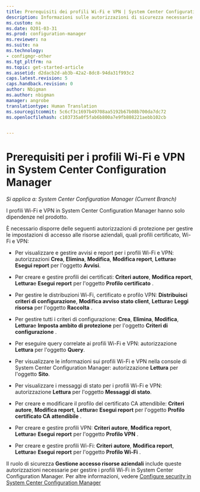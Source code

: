 ```yaml
---
title: Prerequisiti dei profili Wi-Fi e VPN | System Center Configuration Manager
description: Informazioni sulle autorizzazioni di sicurezza necessarie per gestire i profili di certificato, i profili Wi-Fi e VPN in System Center Configuration Manager.
ms.custom: na
ms.date: 0201-03-31
ms.prod: configuration-manager
ms.reviewer: na
ms.suite: na
ms.technology:
- configmgr-other
ms.tgt_pltfrm: na
ms.topic: get-started-article
ms.assetid: d2dacb2d-ab3b-42a2-8dc8-94da31f993c2
caps.latest.revision: 5
caps.handback.revision: 0
author: Nbigman
ms.author: nbigman
manager: angrobe
translationtype: Human Translation
ms.sourcegitcommit: 5c6cf3c1697b49708aa5192b67b08b700da7dc72
ms.openlocfilehash: c103735a0f5fab6b800a7e9fb808221aebb102cb


---
```

# <a name="prerequisites-for-wi-fi-and-vpn-profiles-in-system-center-configuration-manager"></a>Prerequisiti per i profili Wi-Fi e VPN in System Center Configuration Manager

*Si applica a: System Center Configuration Manager (Current Branch)*

I profili Wi-Fi e VPN in System Center Configuration Manager hanno solo dipendenze nel prodotto.  

 È necessario disporre delle seguenti autorizzazioni di protezione per gestire le impostazioni di accesso alle risorse aziendali, quali profili certificato, Wi-Fi e VPN:  

-   Per visualizzare e gestire avvisi e report per i profili Wi-Fi e VPN: autorizzazioni **Crea**, **Elimina**, **Modifica**, **Modifica report**, **Lettura**e **Esegui report** per l'oggetto **Avvisi**.  

-   Per creare e gestire profili dei certificati: **Criteri autore**, **Modifica report**, **Lettura**e **Esegui report** per l'oggetto **Profilo certificato** .  

-   Per gestire le distribuzioni Wi-Fi, certificato e profilo VPN: **Distribuisci criteri di configurazione**, **Modifica avviso stato client**, **Lettura**e **Leggi risorsa** per l'oggetto **Raccolta** .  

-   Per gestire tutti i criteri di configurazione: **Crea**, **Elimina**, **Modifica**, **Lettura**e **Imposta ambito di protezione** per l'oggetto **Criteri di configurazione** .  

-   Per eseguire query correlate ai profili Wi-Fi e VPN: autorizzazione **Lettura** per l'oggetto **Query**.  

-   Per visualizzare le informazioni sui profili Wi-Fi e VPN nella console di System Center Configuration Manager: autorizzazione **Lettura** per l'oggetto **Sito**.  

-   Per visualizzare i messaggi di stato per i profili Wi-Fi e VPN: autorizzazione **Lettura** per l'oggetto **Messaggi di stato**.  

-   Per creare e modificare il profilo del certificato CA attendibile: **Criteri autore**, **Modifica report**, **Lettura**e **Esegui report** per l'oggetto **Profilo certificato CA attendibile** .  

-   Per creare e gestire profili VPN: **Criteri autore**, **Modifica report**, **Lettura**e **Esegui report** per l'oggetto **Profilo VPN** .  

-   Per creare e gestire profili Wi-Fi: **Criteri autore**, **Modifica report**, **Lettura**e **Esegui report** per l'oggetto **Profilo Wi-Fi** .  

 Il ruolo di sicurezza **Gestione accesso risorse aziendali** include queste autorizzazioni necessarie per gestire i profili Wi-Fi in System Center Configuration Manager. Per altre informazioni, vedere [Configure security in System Center Configuration Manager](../../core/plan-design/security/configure-security.md)



<!--HONumber=Nov16_HO1-->


